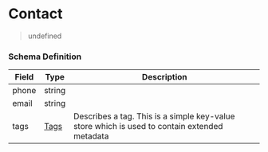 Contact
===
>undefined

### Schema Definition

|**Field**|**Type**|**Description**|
|---------|--------|---------------|
|phone|string|
|email|string|
|tags|[Tags](/Core/01_Transaction%20Layer%20Specification/Latest/Schema%20Reference/tags)|Describes a tag. This is a simple key-value store which is used to contain extended metadata

